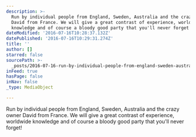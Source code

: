 ```yaml
---
description: >-
  Run by individual people from England, Sweden, Australia and the crazy owner
  David from France. We will give a great contrast of experience, worldwide
  knowledge and of course a bloody good party that you'll never forget! 
dateModified: '2016-07-16T10:28:37.132Z'
datePublished: '2016-07-16T10:29:31.274Z'
title: ''
author: []
starred: false
sourcePath: >-
  _posts/2016-07-16-run-by-individual-people-from-england-sweden-australia-and.md
inFeed: true
hasPage: false
inNav: false
_type: MediaObject

---
```

Run by individual people from England, Sweden, Australia and the crazy owner David from France. We will give a great contrast of experience, worldwide knowledge and of course a bloody good party that you'll never forget!